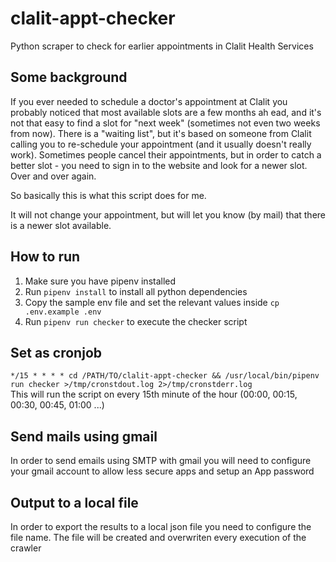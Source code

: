 # clalit-appt-checker
Python scraper to check for earlier appointments in Clalit Health Services

## Some background
If you ever needed to schedule a doctor's appointment at Clalit you probably noticed that most available slots are a few months ah
ead, and it's not that easy to find a slot for "next week" (sometimes not even two weeks from now). There is a "waiting list", but
 it's based on someone from Clalit calling you to re-schedule your appointment (and it usually doesn't really work).
Sometimes people cancel their appointments, but in order to catch a better slot - you need to sign in to the website and look for
a newer slot. Over and over again.

So basically this is what this script does for me.

It will not change your appointment, but will let you know (by mail) that there is a newer slot available.

## How to run
1. Make sure you have pipenv installed
2. Run `pipenv install` to install all python dependencies
3. Copy the sample env file and set the relevant values inside `cp .env.example .env`
4. Run `pipenv run checker` to execute the checker script

## Set as cronjob
`*/15 * * * * cd /PATH/TO/clalit-appt-checker && /usr/local/bin/pipenv run checker >/tmp/cronstdout.log 2>/tmp/cronstderr.log`  
This will run the script on every 15th minute of the hour (00:00, 00:15, 00:30, 00:45, 01:00 ...)

## Send mails using gmail
In order to send emails using SMTP with gmail you will need to configure your gmail account to allow less secure apps and setup an App password

## Output to a local file
In order to export the results to a local json file you need to configure the file name. The file will be created and overwriten every execution of the crawler